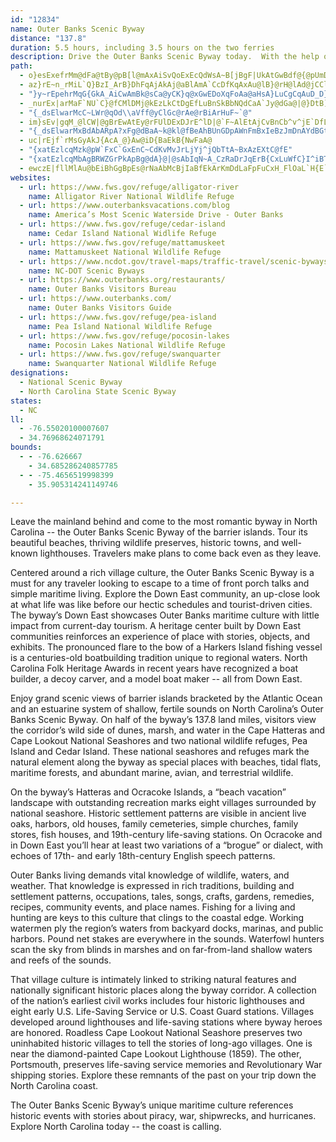 ```yaml
---
id: "12834"
name: Outer Banks Scenic Byway
distance: "137.8"
duration: 5.5 hours, including 3.5 hours on the two ferries
description: Drive the Outer Banks Scenic Byway today.  With the help of two ferries, visit the beaches and see the ocean from the barrier islands.  Enjoy old-time village communities that haven't lost their maritime culture.  Wrap yourself in local history on the Outer Banks Scenic Byway.
path:
  - o}esExefrMm@dFa@tBy@pB[l@mAxAiSvQoExEcQdWsA~B[jBgF|UkAtGwBdf@{@pUmDvVsLzv@m@zBeBpCiA~@wQ|L}@jB]dASlAaFtq@AjAFtD~HdcAx@dE|@`CbKhTzKjVjDlHv@bBf@fA
  - az}rE~n_rMiL`Q}BzI_ArB}DhFqAjAkAj@aBlAmA`CcDfKqAxAu@lB}@rH@lAd@jCCl@YpA}C~Jb@LvCBjCIjE_@pKiA~BUlA?b@Bx@Ln@Tl@ZpGxEd@^|GzE|DpC\`@`@jADd@?hCA\W~He@tEUjCa@`DsBhOE`@q@rDQl@qCfKq@fCs@`AmGqA}GyAwBe@eCm@aGgBeCA}GEwBA@zCEn@W|A_ChKStAE|AnDnUjDpRDr@Gf@Q\zAEp@Jt@f@X^jFrNDf@
  - "}y~rEpehrMqG{GkA_AiCwAmBk@sCa@yCK}q@xGwEDoXqFoAa@aHsA}LuCgCqAuD_D}KgN_CaByAk@}E_Acu@cJ"
  - _nurEx|arMaF`NU`C}@fCMlDMj@kEzLkCtDgEfLuBnSkBbNQdCaA`Jy@dGa@|@}DtB]`@a@`AgArHEfADdDGx@qBxK[bCMvBOzHiBzEk@dCk@tIUxF_AhH_BjImAfIEzCHnGM|BuAfNuG|SqIbWiBhHo@`Ai@d@_AVa@?mg@eC}Eg@eEw@gEeA{MwEsEw@{MyB}By@a]uPi`@{MuAu@yAkAyAmB_A_B{@mCi@eC]sEPiIKkEu@uEw@gC}@gB}AuBuAiAsHgJ
  - "{_dsElwarMcC~LWr@qOd\\aVff@yClGc@rAe@rBiArHuF~`@"
  - im}sEv|gqM_@lCW|@gBrEwAtEy@rFUlDExDJrE^lD|@`F~AlEtAjCvBnCb^v^jE`DfLdGdDdArB`@hO|@jBE~XkDtAG~@LpUtHtAV~JQ|APjEz@lAHr^w@|TrAbQxBfDR|@KhMuDdAFzK~FlAlA|AxBfSrOjFzEtU|V|k@ns@lV|Y~HbKbKzMdM~h@`@rAr@~@|WfM~IvDlDh@|FEzCx@|b@bUxTtJnBp@hBR|WF}w@`sBi@rBGvB`@fC|AdF|IxTlb@jlAnN~_@xIpWz@~AbAt@rAd@bAD`AGdAc@tJqGtAe@~@WfDErFDt@^p@z@hBrFjJ`MlW`RvBfCpDlGbA~@nCtAbb@fLlDj@|Of@tV[hG?~AFbBf@l@b@jAtAr@jBNrER|TXzFVhApAhCx@x@hIlF
  - "{_dsElwarMxBdAbARpA?xFg@dBaA~k@kl@fBeAhBUnGDpAWnFmBxIeBzJmDnAYdBGtADlQz@xCKnq@oJjBE"
  - uc|rEjf`rMsGyAkJ{AcA_@}Aw@iD{BaEkB{NwFaA@
  - "{xatEzlcqMzk@pW`FxC`GxEnC~CdKvMvJrLjYj^jQbTtA~BxAzEXtC@fE"
  - "{xatEzlcqMbAgBRWZGrPkApBg@dA}@|@sAbIqN~A_CzRaDrJqErB{CxLuWfC}I^iBT{BAmGg@gDcAyDoH{Rk@cD_@qF@mAl@uFjLqd@v@oBl@cAfAuAjCwBhDmApJ_AlCaA`DeC~@_AfAaB|EgL~@aDj_@bs@pNaNjEnI~BfFhWxe@hC~FhGx`@RpBO`B{CnMuSvZwE`Gs@dAkAlC[|A}BxRGrBDj@h@xBjArB~KlM|EtE~@jBlC`HhAxAbJzEt@x@f@dBn@~SVxM?jCm@hCuH~KsDzEuBrAaC`A_Cn@uBOoEmAuBAkARaAX{HfE{FtFkA~@_@NiC@kP{@{BCw@Lw@^}@~@iF`Ji@^s@K"
  - ewczE|fllMlAu@bEiBhGgBpEs@rNaAbMcBjIaBfEkArKmDdLaFpFuCxH_FlOaL`H{E`M{HbGkDzEgC|RaJtTsIfReGxOaE`GuAbU_EpFmAbLyCnNaF|EsBpFmCdEwBxK{GdKuHlGqFxGoGxIaK~CcDnBgBnAaAfD_CjH}DvB_AxG{B~Ac@r[{HjdAu`@fGuBlFyA|w@oR~GgCl]aQjBm@z@SbBMjHBhjAnCjLB`G[bGy@rG{ApE}AtB_AhFmC`DuB`DeCxDmDdn@iu@`DsEjC_GfB{G~H}l@`@uBv@uCjAsChB_DtAiBlAqArm@kh@vFwDxKkFdeA_d@dEaBzSyFjeA}[|i@}QzCkA|L{FlCeAnDs@|ASlJe@zEm@~Cs@t_A{XpPyElFiAfFcAbKuAlZsFpBYbEQnLJjF_@pBYtDaAvCmAhKsFxE}AbDk@ln@iI`Ea@bJ]`j@oArDQpFk@zdAqO~h@_NrGsAvI_Aro@aGhCe@zCo@~VwH~EuAbDm@rHy@d\w@bBEzC_@`FmAxSgGvG{AbFc@rA?`_@GhHDlD^vCr@jTlHdB`@hFj@zZjAdEQbOgDlBYpBKhC@B?jDMZAnEMf@?H?|D?nDBZAvBD`AErC?TBxAApGV\@dKBfGE|CRjAJ|@DvAJjBJvBf@|Et@xQxDnCXxDPxuAq@fD^xBl@hSfIn@Vv@^xB|@`DnARHh@PB@f@Tb@NhARnVvFnBJlCCxKmAhF[tB?pDPdg@bG`j@fGteBbTlUfBtx@dFzrA`JrcAnGrxAbF`|DdMvzAlGx@Ft@Ff[jFrpBb^vx@nKrIrBvWlHff@rI`Dx@fLrBdZ`FpFjApBT~Kp@pf@xBzGp@dQnCtg@jJpNxB`BRnG`@tBLtGf@pGd@v@FZRfg@fE~HhBjGvBrFfAxuAtKlIdA|H~Avv@tJj^~D~z@lIdRtAzLd@hHl@tC~@vAbAnAnAvAdCf@xAZfBNvBFr]ElCOrBs@lD}@dB{SpWe@~@U~@I`CLpAnAbFXxB?jB]zD?Z?b@B\F\JV|D~Qh@nBbBrEjAxEdBfIhBtKnAhErAlD\pA\vBN|BbBlj@fAhZZrChDnRj@`EzFpk@\tJVhSNvEl@dGxC|Pr@|C\~@|@bB|@jAhDjDrQ|Nn@l@jAdBbA~Bx@tChCzS~AzKbAfFlAdEbFjLpB|F|@rDh@pDrAxFzDbSd@vArAlChA`BvAvApHrGhI`InBzA`]|Zh[xYrAjBjAdCp@`CfBlI\`Az@bBdFjIvJrO`A`B|BjFnDtMdSlz@lg@n~BnChNl@~E|@`KpFhr@LrCIvD[bC]bBk@`By@dBuD`G{DxDs@~@wDzFwCfFQr@KjABfAj@xGFv@PtBHh@Jb@LXN\LRbB`Bz@~AzEnEdDhFpC`Bv@r@~AfCr@x@t@JpCs@zAKnCaBjA]bCJjAVlHl@lBXzB`AhAlAj@jA`ApDNR^xBeAt@qBjCeC~@sCfDoArDsLxcA_@lbA~Gh[bhA|iD|d@x~Bh@xL~BrFrHmBvByEv@{Efl@rSx@d@|BvBdAtAnAjCd~@liDxb@lbBtEvPdd@p_BzNfi@nYh{@`B|FrDlOxHr^tLji@`l@|}BdEnKpHlOpDlKbArDxQbv@rJjWxBrDrBxBtExBzBtAbC|BpC|D~qBpuEzBlGrAlFr@~Dn@bGPjDJnDGfHYjFi@zEq@fEyHl`@wB`J{BrFoItMwEzO{BMkFL]PqD`IeBrC}@jAyA^i@l@S~@^bFnBGfBXXJRFZTf@r@Pl@?l@eAbKyAz]S~Ei@zLq@xOCrbAzGd\vZfzAz~@z|CbjAdpEtcCrgKro@vcD|RnlAhZjsBdMr`AlKbv@tO|aAtXddBhLbr@vI~a@|d@pbBxWzv@zPff@vJzTbF~VN`FAlMR~ATfAbDzElAxAVj@`B`BhExDz@rBxBdCrClCz@^rAPv@E`AWjAs@nEsF`@a@f@S`Tu@fBUzMmDpGkC~D_AvABr@s@xCkFdIaAtGKbIsBp@e@tB_DbF}E~C}B~As@v@E|BP~Dt@tCv@Z`@vAt@dCn@dCYhAaAtFiMxKkLt@gAp@kBb@gBBsAGeD\aCl@{@nB}AhCmAzAQ`EyAp@e@fDmDl@UxOtC|ALxIOhBFhAXfC~AlA`Bf@jArJ`j@^dAh@j@t@ZhDv@lMhEj]vKze@|RhHlDxC`CnEjEdv@~u@jApA~@rA`ArCpq@vaD`ApCbB`CtXx\jDrDhC~BdCfBfP`LfWlOp^|Ob]tO
websites:
  - url: https://www.fws.gov/refuge/alligator-river
    name: Alligator River National Wildlife Refuge
  - url: https://www.outerbanksvacations.com/blog
    name: America’s Most Scenic Waterside Drive - Outer Banks
  - url: https://www.fws.gov/refuge/cedar-island
    name: Cedar Island National Widlife Refuge
  - url: https://www.fws.gov/refuge/mattamuskeet
    name: Mattamuskeet National Wildlife Refuge
  - url: https://www.ncdot.gov/travel-maps/traffic-travel/scenic-byways/Pages/default.aspx
    name: NC-DOT Scenic Byways
  - url: https://www.outerbanks.org/restaurants/
    name: Outer Banks Visitors Bureau
  - url: https://www.outerbanks.com/
    name: Outer Banks Visitors Guide
  - url: https://www.fws.gov/refuge/pea-island
    name: Pea Island National Wildlife Refuge
  - url: https://www.fws.gov/refuge/pocosin-lakes
    name: Pocosin Lakes National Wildlife Refuge
  - url: https://www.fws.gov/refuge/swanquarter
    name: Swanquarter National Wildlife Refuge
designations:
  - National Scenic Byway
  - North Carolina State Scenic Byway
states:
  - NC
ll:
  - -76.55020100007607
  - 34.76968624071791
bounds:
  - - -76.626667
    - 34.685286240857785
  - - -75.4656519998399
    - 35.905314241149746

---
```


Leave the mainland behind and come to the most romantic byway in North Carolina -- the Outer Banks Scenic Byway of the barrier islands. Tour its beautiful beaches, thriving wildlife preserves, historic towns, and well-known lighthouses. Travelers make plans to come back even as they leave.

Centered around a rich village culture, the Outer Banks Scenic Byway is a must for any traveler looking to escape to a time of front porch talks and simple maritime living.  Explore the Down East community, an up-close look at what life was like before our hectic schedules and tourist-driven cities. The byway’s Down East showcases Outer Banks maritime culture with little impact from current-day tourism. A heritage center built by Down East communities reinforces an experience of place with stories, objects, and exhibits. The pronounced flare to the bow of a Harkers Island fishing vessel is a centuries-old boatbuilding tradition unique to regional waters. North Carolina Folk Heritage Awards in recent years have recognized a boat builder, a decoy carver, and a model boat maker -- all from Down East.

Enjoy grand scenic views of barrier islands bracketed by the Atlantic Ocean and an estuarine system of shallow, fertile sounds on North Carolina’s Outer Banks Scenic Byway. On half of the byway’s 137.8 land miles, visitors view the corridor’s wild side of dunes, marsh, and water in the Cape Hatteras and Cape Lookout National Seashores and two national wildlife refuges, Pea Island and Cedar Island. These national seashores and refuges mark the natural element along the byway as special places with beaches, tidal flats, maritime forests, and abundant marine, avian, and terrestrial wildlife.

On the byway’s Hatteras and Ocracoke Islands, a “beach vacation” landscape with outstanding recreation marks eight villages surrounded by national seashore. Historic settlement patterns are visible in ancient live oaks, harbors, old houses, family cemeteries, simple churches, family stores, fish houses, and 19th-century life-saving stations. On Ocracoke and in Down East you’ll hear at least two variations of a “brogue” or dialect, with echoes of 17th- and early 18th-century English speech patterns.

Outer Banks living demands vital knowledge of wildlife, waters, and weather. That knowledge is expressed in rich traditions, building and settlement patterns, occupations, tales, songs, crafts, gardens, remedies, recipes, community events, and place names.  Fishing for a living and hunting are keys to this culture that clings to the coastal edge. Working watermen ply the region’s waters from backyard docks, marinas, and public harbors. Pound net stakes are everywhere in the sounds. Waterfowl hunters scan the sky from blinds in marshes and on far-from-land shallow waters and reefs of the sounds.

That village culture is intimately linked to striking natural features and nationally significant historic places along the byway corridor.  A collection of the nation’s earliest civil works includes four historic lighthouses and eight early U.S. Life-Saving Service or U.S. Coast Guard stations. Villages developed around lighthouses and life-saving stations where byway heroes are honored. Roadless Cape Lookout National Seashore preserves two uninhabited historic villages to tell the stories of long-ago villages. One is near the diamond-painted Cape Lookout Lighthouse (1859). The other, Portsmouth, preserves life-saving service memories and Revolutionary War shipping stories.  Explore these remnants of the past on your trip down the North Carolina coast.

The Outer Banks Scenic Byway’s unique maritime culture references historic events with stories about piracy, war, shipwrecks, and hurricanes.  Explore North Carolina today -- the coast is calling.

